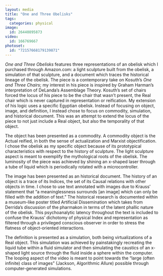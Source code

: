 ```yaml
---
layout: media
title: "One and Three Obelisks"
tags:
  categories: physical
image:
  id: 26440895873
video:
  id: 166769667
photoset:
  id: "72157668179139871"
---
```


*One and Three Obelisks* features three representations of an obelisk which I purchased through Amazon.com: a light sculpture built from the obelisk, a simulation of that sculpture, and a document which traces the historical lineage of the obelisk. The piece is a contemporary take on Kosuth’s *One and Three Chairs*; my interest in his piece is inspired by Graham Harman’s interpretation of DeLanda’s Assemblage Theory. Kosuth’s set of chairs forced the locus of his piece to be the chair that wasn’t present, the Real chair which is never captured in representation or reification. My extension of his logic uses a specific Egyptian obelisk. Instead of focusing on object, image, and definition, I instead chose to focus on commodity, simulation, and historical document. This was an attempt to extend the locus of the piece to not just include a Real object, but also the temporality of that object. 

The object has been presented as a commodity. A commodity object is the Actual reified, in both the sense of actualization and Marxist objectification. I chose the obelisk as my specific object because of its prototypical characteristics with respect to the history of sculpture. The light sculpture aspect is meant to exemplify the mythological roots of the obelisk. The luminosity of the piece was achieved by shining an x-shaped laser through a tube of liquid which is periodically rotated with a microcontroller.

The image has been presented as an historical document. The history of an object is a trace of its Indices, the set of its Causal relations with other objects in time. I chose to use text annotated with images due to Krauss’ statement that “a meaninglessness surrounds [an image] which can only be filled with the addition of text.” The historical research is documented within a museum-like poster titled Artificial Dissemination which takes from Derrida’s discussion of the pharmakon in terms of the latent phallic nature of the obelisk. This psychoanalytic latency throughout the text is included to confuse the Krauss’ dichotomy of physical Index and representation as filtered through a privileged conscious observer in order to stress the flatness of object-oriented interactions.

The definition is presented as a simulation, both being virtualizations of a Real object. This simulation was achieved by painstakingly recreating the liquid tube within a fluid simulator and then simulating the caustics of an x-shaped light source through the fluid inside a sphere within the computer. The looping aspect of the video is meant to point towards the “large (often infinite) class of images” (Jackson, Algorithmic Allure) possible through computer-generated simulations. 